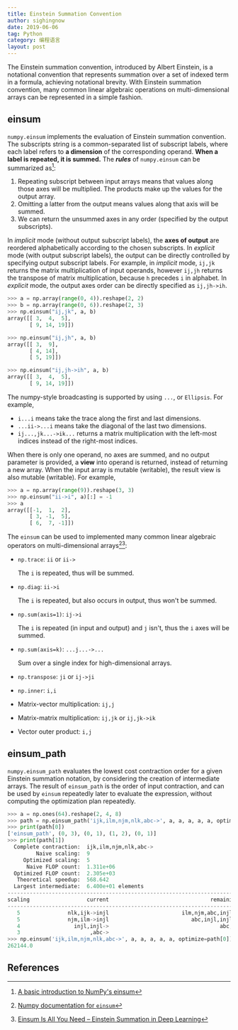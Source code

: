 ```yaml
---
title: Einstein Summation Convention
author: sighingnow
date: 2019-06-06
tag: Python
category: 编程语言
layout: post
---
```


The Einstein summation convention, introduced by Albert Einstein, is a notational
convention that represents summation over a set of indexed term in a formula, achieving
notational brevity. With Einstein summation convention, many common linear algebraic
operations on multi-dimensional arrays can be represented in a simple fashion.

<!--more-->

einsum
------

`numpy.einsum` implements the evaluation of Einstein summation convention. The subscripts
string is a common-separated list of subscript labels, where each label refers to **a
dimension** of the corresponding operand. **When a label is repeated, it is summed.** The
_**rules**_ of `numpy.einsum` can be summarized as[^1]:

1. Repeating subscript between input arrays means that values along those axes will be
   multiplied. The products make up the values for the output array.
2. Omitting a latter from the output means values along that axis will be summed.
3. We can return the unsummed axes in any order (specified by the output subscripts).

In _implicit_ mode (without output subscript labels), the **axes of output** are reordered
alphabetically according to the chosen subscripts. In _explicit_ mode (with output
subscript labels), the output can be directly controlled by specifying output subscript
labels. For example, in _implicit_ mode, `ij,jk` returns the matrix multiplication of
input operands, however `ij,jh` returns the transpose of matrix multiplication, because
`h` precedes `i` in alphabet. In _explicit_ mode, the output axes order can be directly
specified as `ij,jh->ih`.

```python
>>> a = np.array(range(0, 4)).reshape(2, 2)
>>> b = np.array(range(0, 6)).reshape(2, 3)
>>> np.einsum("ij,jk", a, b)
array([[ 3,  4,  5],
       [ 9, 14, 19]])

>>> np.einsum("ij,jh", a, b)
array([[ 3,  9],
       [ 4, 14],
       [ 5, 19]])

>>> np.einsum("ij,jh->ih", a, b)
array([[ 3,  4,  5],
       [ 9, 14, 19]])
```

The numpy-style broadcasting is supported by using `...`, or `Ellipsis`. For example,

+ `i...i` means take the trace along the first and last dimensions.
+ `...ii->...i` means take the diagonal of the last two dimensions.
+ `ij...,jk...->ik...` returns a matrix multiplication with the left-most indices instead
  of the right-most indices.

When there is only one operand, no axes are summed, and no output parameter is provided,
a **view** into operand is returned, instead of returning a new array. When the input array
is mutable (writable), the result view is also mutable (writable). For example,

```python
>>> a = np.array(range(9)).reshape(3, 3)
>>> np.einsum("ii->i", a)[:] = -1
>>> a
array([[-1,  1,  2],
       [ 3, -1,  5],
       [ 6,  7, -1]])
```

The `einsum` can be used to implemented many common linear algebraic operators on
multi-dimensional arrays[^2][^3]:

+ `np.trace`: `ii` or `ii->`

  The `i` is repeated, thus will be summed.

+ `np.diag`: `ii->i`

  The `i` is repeated, but also occurs in output, thus won't be summed.

+ `np.sum(axis=1)`: `ij->i`

  The `i` is repeated (in input and output) and `j` isn't, thus the `i` axes will be summed.

+ `np.sum(axis=k)`: `...j...->...`

  Sum over a single index for high-dimensional arrays.

+ `np.transpose`: `ji` or `ij->ji`

+ `np.inner`: `i,i`

+ Matrix-vector multiplication: `ij,j`

+ Matrix-matrix multiplication: `ij,jk` or `ij,jk->ik`

+ Vector outer product: `i,j`

einsum_path
-----------

`numpy.einsum_path` evaluates the lowest cost contraction order for a given Einstein
summation notation, by considering the creation of intermediate arrays. The result of
`einsum_path` is the order of input contraction, and can be used by `einsum` repeatedly
later to evaluate the expression, without computing the optimization plan repeatedly.

```python
>>> a = np.ones(64).reshape(2, 4, 8)
>>> path = np.einsum_path('ijk,ilm,njm,nlk,abc->', a, a, a, a, a, optimize='optimal')
>>> print(path[0])
['einsum_path', (0, 3), (0, 1), (1, 2), (0, 1)]
>>> print(path[1])
  Complete contraction:  ijk,ilm,njm,nlk,abc->
         Naive scaling:  9
     Optimized scaling:  5
      Naive FLOP count:  1.311e+06
  Optimized FLOP count:  2.305e+03
   Theoretical speedup:  568.642
  Largest intermediate:  6.400e+01 elements
--------------------------------------------------------------------------
scaling                  current                                remaining
--------------------------------------------------------------------------
   5               nlk,ijk->injl                       ilm,njm,abc,injl->
   5               njm,ilm->injl                          abc,injl,injl->
   4                 injl,injl->                                   abc,->
   3                      ,abc->                                       ->
>>> np.einsum('ijk,ilm,njm,nlk,abc->', a, a, a, a, a, optimize=path[0])
262144.0
```

References
----------

[^1]: [A basic introduction to NumPy's einsum](http://ajcr.net/Basic-guide-to-einsum/)
[^2]: [Numpy documentation for `einsum`](https://docs.scipy.org/doc/numpy-1.16.0/reference/generated/numpy.einsum.html)
[^3]: [Einsum Is All You Need – Einstein Summation in Deep Learning](https://rockt.github.io/2018/04/30/einsum)
